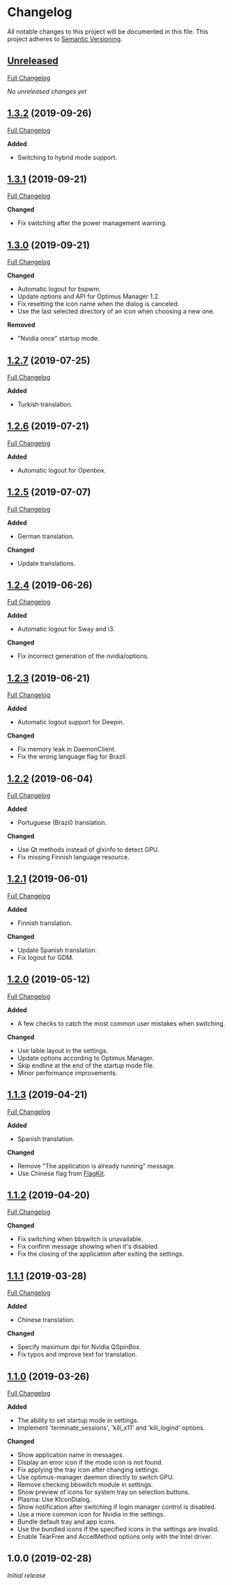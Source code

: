 # Changelog

All notable changes to this project will be documented in this file. This project adheres to [Semantic Versioning](http://semver.org/spec/v2.0.0.html).

## [Unreleased](https://github.com/Shatur95/optimus-manager-qt/tree/HEAD)

[Full Changelog](https://github.com/Shatur95/optimus-manager-qt/compare/1.3.2...HEAD)

_No unreleased changes yet_

## [1.3.2](https://github.com/Shatur95/optimus-manager-qt/tree/1.3.2) (2019-09-26)

[Full Changelog](https://github.com/Shatur95/optimus-manager-qt/compare/1.3.1...1.3.2)

**Added**

-   Switching to hybrid mode support.

## [1.3.1](https://github.com/Shatur95/optimus-manager-qt/tree/1.3.1) (2019-09-21)

[Full Changelog](https://github.com/Shatur95/optimus-manager-qt/compare/1.3.0...1.3.1)

**Changed**

-   Fix switching after the power management warning.

## [1.3.0](https://github.com/Shatur95/optimus-manager-qt/tree/1.3.0) (2019-09-21)

[Full Changelog](https://github.com/Shatur95/optimus-manager-qt/compare/1.2.7...1.3.0)

**Changed**

-   Automatic logout for bspwm.
-   Update options and API for Optimus Manager 1.2.
-   Fix resetting the icon name when the dialog is canceled.
-   Use the last selected directory of an icon when choosing a new one.

**Removed**

-   "Nvidia once" startup mode.

## [1.2.7](https://github.com/Shatur95/optimus-manager-qt/tree/1.2.7) (2019-07-25)

[Full Changelog](https://github.com/Shatur95/optimus-manager-qt/compare/1.2.6...1.2.7)

**Added**

-   Turkish translation.

## [1.2.6](https://github.com/Shatur95/optimus-manager-qt/tree/1.2.6) (2019-07-21)

[Full Changelog](https://github.com/Shatur95/optimus-manager-qt/compare/1.2.5...1.2.6)

**Added**

-   Automatic logout for Openbox.

## [1.2.5](https://github.com/Shatur95/optimus-manager-qt/tree/1.2.5) (2019-07-07)

[Full Changelog](https://github.com/Shatur95/optimus-manager-qt/compare/1.2.4...1.2.5)

**Added**

-   German translation.

**Changed**

-   Update translations.

## [1.2.4](https://github.com/Shatur95/optimus-manager-qt/tree/1.2.4) (2019-06-26)

[Full Changelog](https://github.com/Shatur95/optimus-manager-qt/compare/1.2.3...1.2.4)

**Added**

-   Automatic logout for Sway and i3.

**Changed**

-   Fix incorrect generation of the nvidia/options.

## [1.2.3](https://github.com/Shatur95/optimus-manager-qt/tree/1.2.3) (2019-06-21)

[Full Changelog](https://github.com/Shatur95/optimus-manager-qt/compare/1.2.2...1.2.3)

**Added**

-   Automatic logout support for Deepin.

**Changed**

-   Fix memory leak in DaemonClient.
-   Fix the wrong language flag for Brazil.

## [1.2.2](https://github.com/Shatur95/optimus-manager-qt/tree/1.2.2) (2019-06-04)

[Full Changelog](https://github.com/Shatur95/optimus-manager-qt/compare/1.2.1...1.2.2)

**Added**

-   Portuguese (Brazil) translation.

**Changed**

-   Use Qt methods instead of glxinfo to detect GPU.
-   Fix missing Finnish language resource.

## [1.2.1](https://github.com/Shatur95/optimus-manager-qt/tree/1.2.1) (2019-06-01)

[Full Changelog](https://github.com/Shatur95/optimus-manager-qt/compare/1.2.0...1.2.1)

**Added**

-   Finnish translation.

**Changed**

-   Update Spanish translation.
-   Fix logout for GDM.

## [1.2.0](https://github.com/Shatur95/optimus-manager-qt/tree/1.2.0) (2019-05-12)

[Full Changelog](https://github.com/Shatur95/optimus-manager-qt/compare/1.1.3...1.2.0)

**Added**

-   A few checks to catch the most common user mistakes when switching.

**Changed**

-   Use table layout in the settings.
-   Update options according to Optimus Manager.
-   Skip endline at the end of the startup mode file.
-   Minor performance improvements.

## [1.1.3](https://github.com/Shatur95/optimus-manager-qt/tree/1.1.3) (2019-04-21)

[Full Changelog](https://github.com/Shatur95/optimus-manager-qt/compare/1.1.2...1.1.3)

**Added**

-   Spanish translation.

**Changed**

-   Remove "The application is already running" message.
-   Use Chinese flag from [FlagKit](https://github.com/madebybowtie/FlagKit).

## [1.1.2](https://github.com/Shatur95/optimus-manager-qt/tree/1.1.2) (2019-04-20)

[Full Changelog](https://github.com/Shatur95/optimus-manager-qt/compare/1.1.1...1.1.2)

**Changed**

-   Fix switching when bbswitch is unavailable.
-   Fix confirm message showing when it's disabled.
-   Fix the closing of the application after exiting the settings.

## [1.1.1](https://github.com/Shatur95/optimus-manager-qt/tree/1.1.1) (2019-03-28)

[Full Changelog](https://github.com/Shatur95/optimus-manager-qt/compare/1.1.0...1.1.1)

**Added**

-   Chinese translation.

**Changed**

-   Specify maximum dpi for Nvidia QSpinBox.
-   Fix typos and improve text for translation.

## [1.1.0](https://github.com/crow-translate/crow-translate/tree/1.1.0) (2019-03-26)

[Full Changelog](https://github.com/crow-translate/crow-translate/compare/1.0.0...1.1.0)

**Added**

-   The ability to set startup mode in settings.
-   Implement 'terminate_sessions', 'kill_x11' and 'kill_logind' options.

**Changed**

-   Show application name in messages.
-   Display an error icon if the mode icon is not found.
-   Fix applying the tray icon after changing settings.
-   Use optimus-manager daemon directly to switch GPU.
-   Remove checking bbswitch module in settings.
-   Show preview of icons for system tray on selection buttons.
-   Plasma: Use KIconDialog.
-   Show notification after switching if login manager control is disabled.
-   Use a more common icon for Nvidia in the settings.
-   Bundle default tray and app icons.
-   Use the bundled icons if the specified icons in the settings are invalid.
-   Enable TearFree and AccelMethod options only with the Intel driver.

## 1.0.0 (2019-02-28)

_Initial release_
